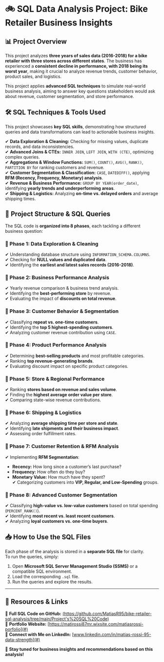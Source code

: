 # 🚲 SQL Data Analysis Project: Bike Retailer Business Insights  

## 📊 Project Overview  
This project analyzes **three years of sales data (2016-2018) for a bike retailer with three stores across different states**. The business has experienced a **consistent decline in performance, with 2018 being its worst year**, making it crucial to analyze revenue trends, customer behavior, product sales, and logistics.  

This project applies **advanced SQL techniques** to simulate real-world business analysis, aiming to answer key questions stakeholders would ask about revenue, customer segmentation, and store performance.  

## 🛠️ SQL Techniques & Tools Used  
This project showcases **key SQL skills**, demonstrating how structured queries and data transformations can lead to actionable business insights.  

✔ **Data Exploration & Cleaning:** Checking for missing values, duplicate records, and data inconsistencies.  
✔ **Advanced Joins & CTEs:** `INNER JOIN`, `LEFT JOIN`, `WITH (CTE)`, optimizing complex queries.  
✔ **Aggregations & Window Functions:** `SUM()`, `COUNT()`, `AVG()`, `RANK()`, `PARTITION BY` for ranking customers and revenue.  
✔ **Customer Segmentation & Classification:** `CASE`, `DATEDIFF()`, applying **RFM (Recency, Frequency, Monetary) analysis**.  
✔ **Revenue & Business Performance:** `GROUP BY YEAR(order_date)`, identifying **yearly trends and underperforming areas**.  
✔ **Shipping & Logistics:** Analyzing **on-time vs. delayed orders** and average shipping times.  

## 📂 Project Structure & SQL Queries  
The SQL code is **organized into 8 phases**, each tackling a different business question:  

### **📌 Phase 1: Data Exploration & Cleaning**  
✔ Understanding database structure using `INFORMATION_SCHEMA.COLUMNS`.  
✔ Checking for **NULL values and duplicated data**.  
✔ Identifying the **earliest and latest sales records (2016-2018)**.  

### **📌 Phase 2: Business Performance Analysis**  
✔ Yearly revenue comparison & business trend analysis.  
✔ Identifying the **best-performing store** by revenue.  
✔ Evaluating the impact of **discounts on total revenue**.  

### **📌 Phase 3: Customer Behavior & Segmentation**  
✔ Classifying **repeat vs. one-time customers**.  
✔ Identifying the **top 5 highest-spending customers**.  
✔ Analyzing customer revenue contribution using `CASE`.  

### **📌 Phase 4: Product Performance Analysis**  
✔ Determining **best-selling products** and most profitable categories.  
✔ Ranking **top revenue-generating brands**.  
✔ Evaluating discount impact on specific product categories.  

### **📌 Phase 5: Store & Regional Performance**  
✔ Ranking **stores based on revenue and sales volume**.  
✔ Finding the **highest average order value per store**.  
✔ Comparing state-wise revenue contributions.  

### **📌 Phase 6: Shipping & Logistics**  
✔ Analyzing **average shipping time per store and state**.  
✔ Identifying **late shipments and their business impact**.  
✔ Assessing order fulfillment rates.  

### **📌 Phase 7: Customer Retention & RFM Analysis**  
✔ Implementing **RFM Segmentation**:  
   - **Recency:** How long since a customer’s last purchase?  
   - **Frequency:** How often do they buy?  
   - **Monetary Value:** How much have they spent?  
✔ Categorizing customers into **VIP, Regular, and Low-Spending** groups.  

### **📌 Phase 8: Advanced Customer Segmentation**  
✔ Classifying **high-value vs. low-value customers** based on total spending (`PERCENT_RANK()`).  
✔ Identifying **most recent vs. least recent customers**.  
✔ Analyzing **loyal customers vs. one-time buyers**.  

## 📥 How to Use the SQL Files  
Each phase of the analysis is stored in a **separate SQL file** for clarity.  
To run the queries, simply:  
1. Open **Microsoft SQL Server Management Studio (SSMS)** or a compatible SQL environment.  
2. Load the corresponding `.sql` file.  
3. Run the queries and explore the results.  

---

## 🔗 Resources & Links  
📌 **Full SQL Code on GitHub:** [(https://github.com/MatiasR95/bike-retailer-sql-analysis/tree/main/Project's%20SQL%20Code)](#)  
📂 **Portfolio Website:** [https://matirossi87mr.wixsite.com/matiasrossi-porfolio](#)  
👥 **Connect with Me on LinkedIn:** [www.linkedin.com/in/matias-rossi-95-data-strength](#)  

🚀 **Stay tuned for business insights and recommendations based on this analysis!**  
